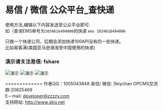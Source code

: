 易信 / 微信 公众平台_查快递
======

使用方法,编辑以下内容发送至公众平台即可:   
如（查询EMS单号为```1034616494006```的快递
```ems 1034616494006``` 

只做一个快递公司，后期会添加快递100API没有的一些快递。   
比如易客满(美国亚马逊海淘至中国使用的快递) 

### 演示请关注易信: fshare ###   
![演示](screenshot/sc1.png) ![演示](screenshot/sc1.png) ![演示](screenshot/sc1.png)   

=============
作者QQ：1005043848
易信/ 微信: Skiychan
OPCMS交流群:20625469   
E－mail:  developer@zzzzy.com   
支持网站: <http://www.skiy.net> 

